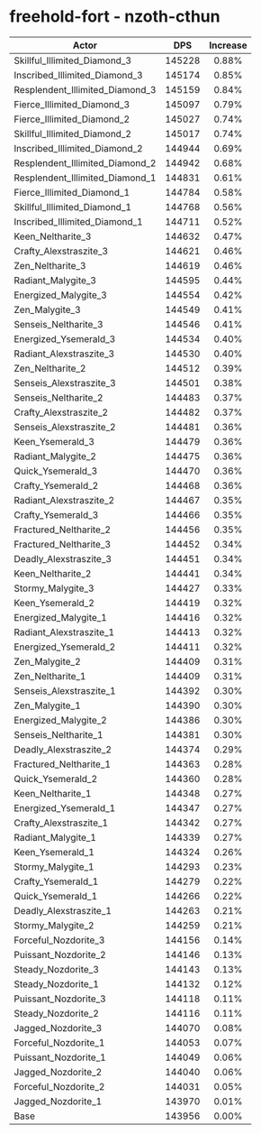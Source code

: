# freehold-fort - nzoth-cthun
| Actor | DPS | Increase |
|---|:---:|:---:|
|Skillful_Illimited_Diamond_3|145228|0.88%|
|Inscribed_Illimited_Diamond_3|145174|0.85%|
|Resplendent_Illimited_Diamond_3|145159|0.84%|
|Fierce_Illimited_Diamond_3|145097|0.79%|
|Fierce_Illimited_Diamond_2|145027|0.74%|
|Skillful_Illimited_Diamond_2|145017|0.74%|
|Inscribed_Illimited_Diamond_2|144944|0.69%|
|Resplendent_Illimited_Diamond_2|144942|0.68%|
|Resplendent_Illimited_Diamond_1|144831|0.61%|
|Fierce_Illimited_Diamond_1|144784|0.58%|
|Skillful_Illimited_Diamond_1|144768|0.56%|
|Inscribed_Illimited_Diamond_1|144711|0.52%|
|Keen_Neltharite_3|144632|0.47%|
|Crafty_Alexstraszite_3|144621|0.46%|
|Zen_Neltharite_3|144619|0.46%|
|Radiant_Malygite_3|144595|0.44%|
|Energized_Malygite_3|144554|0.42%|
|Zen_Malygite_3|144549|0.41%|
|Senseis_Neltharite_3|144546|0.41%|
|Energized_Ysemerald_3|144534|0.40%|
|Radiant_Alexstraszite_3|144530|0.40%|
|Zen_Neltharite_2|144512|0.39%|
|Senseis_Alexstraszite_3|144501|0.38%|
|Senseis_Neltharite_2|144483|0.37%|
|Crafty_Alexstraszite_2|144482|0.37%|
|Senseis_Alexstraszite_2|144481|0.36%|
|Keen_Ysemerald_3|144479|0.36%|
|Radiant_Malygite_2|144475|0.36%|
|Quick_Ysemerald_3|144470|0.36%|
|Crafty_Ysemerald_2|144468|0.36%|
|Radiant_Alexstraszite_2|144467|0.35%|
|Crafty_Ysemerald_3|144466|0.35%|
|Fractured_Neltharite_2|144456|0.35%|
|Fractured_Neltharite_3|144452|0.34%|
|Deadly_Alexstraszite_3|144451|0.34%|
|Keen_Neltharite_2|144441|0.34%|
|Stormy_Malygite_3|144427|0.33%|
|Keen_Ysemerald_2|144419|0.32%|
|Energized_Malygite_1|144416|0.32%|
|Radiant_Alexstraszite_1|144413|0.32%|
|Energized_Ysemerald_2|144411|0.32%|
|Zen_Malygite_2|144409|0.31%|
|Zen_Neltharite_1|144409|0.31%|
|Senseis_Alexstraszite_1|144392|0.30%|
|Zen_Malygite_1|144390|0.30%|
|Energized_Malygite_2|144386|0.30%|
|Senseis_Neltharite_1|144381|0.30%|
|Deadly_Alexstraszite_2|144374|0.29%|
|Fractured_Neltharite_1|144363|0.28%|
|Quick_Ysemerald_2|144360|0.28%|
|Keen_Neltharite_1|144348|0.27%|
|Energized_Ysemerald_1|144347|0.27%|
|Crafty_Alexstraszite_1|144342|0.27%|
|Radiant_Malygite_1|144339|0.27%|
|Keen_Ysemerald_1|144324|0.26%|
|Stormy_Malygite_1|144293|0.23%|
|Crafty_Ysemerald_1|144279|0.22%|
|Quick_Ysemerald_1|144266|0.22%|
|Deadly_Alexstraszite_1|144263|0.21%|
|Stormy_Malygite_2|144259|0.21%|
|Forceful_Nozdorite_3|144156|0.14%|
|Puissant_Nozdorite_2|144146|0.13%|
|Steady_Nozdorite_3|144143|0.13%|
|Steady_Nozdorite_1|144132|0.12%|
|Puissant_Nozdorite_3|144118|0.11%|
|Steady_Nozdorite_2|144116|0.11%|
|Jagged_Nozdorite_3|144070|0.08%|
|Forceful_Nozdorite_1|144053|0.07%|
|Puissant_Nozdorite_1|144049|0.06%|
|Jagged_Nozdorite_2|144040|0.06%|
|Forceful_Nozdorite_2|144031|0.05%|
|Jagged_Nozdorite_1|143970|0.01%|
|Base|143956|0.00%|

